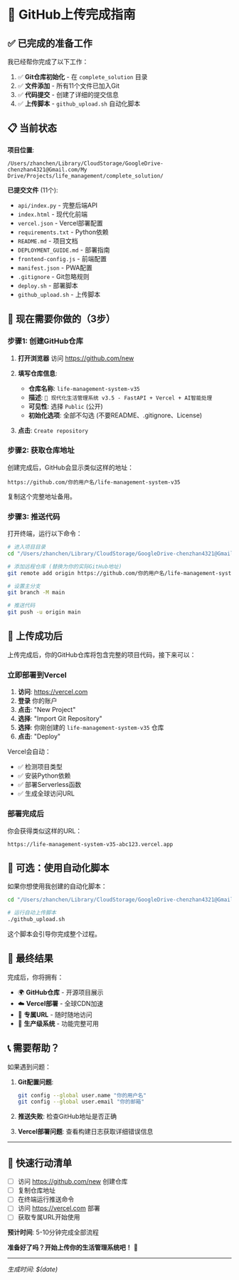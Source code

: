 # 🚀 GitHub上传完成指南

## ✅ 已完成的准备工作

我已经帮你完成了以下工作：

1. ✅ **Git仓库初始化** - 在 `complete_solution` 目录
2. ✅ **文件添加** - 所有11个文件已加入Git
3. ✅ **代码提交** - 创建了详细的提交信息
4. ✅ **上传脚本** - `github_upload.sh` 自动化脚本

## 📋 当前状态

**项目位置**: 
```
/Users/zhanchen/Library/CloudStorage/GoogleDrive-chenzhan4321@Gmail.com/My Drive/Projects/life_management/complete_solution/
```

**已提交文件** (11个):
- `api/index.py` - 完整后端API
- `index.html` - 现代化前端
- `vercel.json` - Vercel部署配置
- `requirements.txt` - Python依赖
- `README.md` - 项目文档
- `DEPLOYMENT_GUIDE.md` - 部署指南
- `frontend-config.js` - 前端配置
- `manifest.json` - PWA配置
- `.gitignore` - Git忽略规则
- `deploy.sh` - 部署脚本
- `github_upload.sh` - 上传脚本

## 🎯 现在需要你做的（3步）

### 步骤1: 创建GitHub仓库

1. **打开浏览器** 访问 https://github.com/new

2. **填写仓库信息**:
   - **仓库名称**: `life-management-system-v35`
   - **描述**: `🎯 现代化生活管理系统 v3.5 - FastAPI + Vercel + AI智能处理`
   - **可见性**: 选择 `Public` (公开)
   - **初始化选项**: 全部不勾选 (不要README、.gitignore、License)

3. **点击**: `Create repository`

### 步骤2: 获取仓库地址

创建完成后，GitHub会显示类似这样的地址：
```
https://github.com/你的用户名/life-management-system-v35
```

复制这个完整地址备用。

### 步骤3: 推送代码

打开终端，运行以下命令：

```bash
# 进入项目目录
cd "/Users/zhanchen/Library/CloudStorage/GoogleDrive-chenzhan4321@Gmail.com/My Drive/Projects/life_management/complete_solution"

# 添加远程仓库 (替换为你的实际GitHub地址)
git remote add origin https://github.com/你的用户名/life-management-system-v35.git

# 设置主分支
git branch -M main

# 推送代码
git push -u origin main
```

## 🎉 上传成功后

上传完成后，你的GitHub仓库将包含完整的项目代码，接下来可以：

### 立即部署到Vercel

1. **访问**: https://vercel.com
2. **登录** 你的账户
3. **点击**: "New Project"  
4. **选择**: "Import Git Repository"
5. **选择**: 你刚创建的 `life-management-system-v35` 仓库
6. **点击**: "Deploy"

Vercel会自动：
- ✅ 检测项目类型
- ✅ 安装Python依赖
- ✅ 部署Serverless函数  
- ✅ 生成全球访问URL

### 部署完成后

你会获得类似这样的URL：
```
https://life-management-system-v35-abc123.vercel.app
```

## 🔧 可选：使用自动化脚本

如果你想使用我创建的自动化脚本：

```bash
cd "/Users/zhanchen/Library/CloudStorage/GoogleDrive-chenzhan4321@Gmail.com/My Drive/Projects/life_management/complete_solution"

# 运行自动上传脚本
./github_upload.sh
```

这个脚本会引导你完成整个过程。

## 🎊 最终结果

完成后，你将拥有：

- 🌍 **GitHub仓库** - 开源项目展示
- ☁️ **Vercel部署** - 全球CDN加速
- 📱 **专属URL** - 随时随地访问
- 🚀 **生产级系统** - 功能完整可用

## 📞 需要帮助？

如果遇到问题：

1. **Git配置问题**:
   ```bash
   git config --global user.name "你的用户名"
   git config --global user.email "你的邮箱"
   ```

2. **推送失败**: 检查GitHub地址是否正确

3. **Vercel部署问题**: 查看构建日志获取详细错误信息

---

## 🎯 快速行动清单

- [ ] 访问 https://github.com/new 创建仓库
- [ ] 复制仓库地址
- [ ] 在终端运行推送命令
- [ ] 访问 https://vercel.com 部署
- [ ] 获取专属URL开始使用

**预计时间**: 5-10分钟完成全部流程

**准备好了吗？开始上传你的生活管理系统吧！** 🚀

---
*生成时间: $(date)*